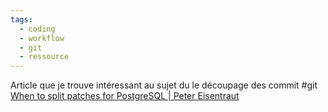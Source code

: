 ```yaml
---
tags:
  - coding
  - workflow
  - git
  - ressource
---
```

Article que je trouve intéressant au sujet du le découpage des commit #git [When to split patches for PostgreSQL | Peter Eisentraut](http://peter.eisentraut.org/blog/2024/05/14/when-to-split-patches-for-postgresql)